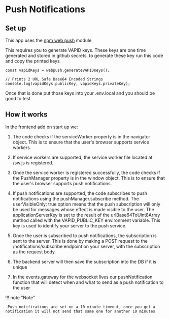 # Push Notifications

## Set up

This app uses the [npm web push](https://www.npmjs.com/package/web-push) module

This requires you to generate VAPID keys. These keys are one time generated and stored in github secrets. to generate these key run this code and copy the printed keys
```
const vapidKeys = webpush.generateVAPIDKeys();

// Prints 2 URL Safe Base64 Encoded Strings
console.log(vapidKeys.publicKey, vapidKeys.privateKey);
```

Once that is done put those keys into your .env.local and you should be good to test

## How it works


In the frontend add on start up we:

1. The code checks if the serviceWorker property is in the navigator object. This is to ensure that the user's browser supports service workers.

2. If service workers are supported, the service worker file located at /sw.js is registered.

3. Once the service worker is registered successfully, the code checks if the PushManager property is in the window object. This is to ensure that the user's browser supports push notifications.

4. If push notifications are supported, the code subscribes to push notifications using the pushManager.subscribe method. The userVisibleOnly: true option means that the push subscription will only be used for messages whose effect is made visible to the user. The applicationServerKey is set to the result of the urlBase64ToUint8Array method called with the VAPID_PUBLIC_KEY environment variable. This key is used to identify your server to the push service.

5. Once the user is subscribed to push notifications, the subscription is sent to the server. This is done by making a POST request to the /notifications/subscribe endpoint on your server, with the subscription as the request body.

6. The backend server will then save the subscription into the DB if it is unique

7. In the events.gateway for the websocket lives our pushNotification function that will detect when and what to send as a push notification to the user 

!!! note "Note"
     
     Push notifications are set on a 10 minute timeout, once you get a notification it will not send that same one for another 10 minutes